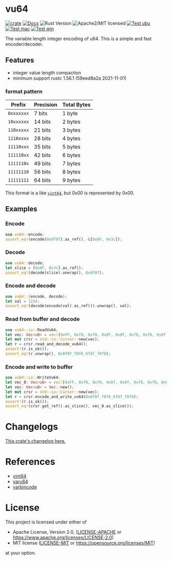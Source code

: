 # vu64

[![crate][crate-image]][crate-link]
[![Docs][docs-image]][docs-link]
![Rust Version][rustc-image]
![Apache2/MIT licensed][license-image]
[![Test ubu][test-ubuntu-image]][test-ubuntu-link]
[![Test mac][test-windows-image]][test-windows-link]
[![Test win][test-macos-image]][test-macos-link]

The variable length integer encoding of u64.
This is a simple and fast encoder/decoder.

## Features

- integer value length compaction
- minimum support rustc 1.56.1 (59eed8a2a 2021-11-01)

### format pattern

| Prefix     | Precision | Total Bytes |
|------------|-----------|-------------|
| `0xxxxxxx` | 7 bits    | 1 byte      |
| `10xxxxxx` | 14 bits   | 2 bytes     |
| `110xxxxx` | 21 bits   | 3 bytes     |
| `1110xxxx` | 28 bits   | 4 bytes     |
| `11110xxx` | 35 bits   | 5 bytes     |
| `111110xx` | 42 bits   | 6 bytes     |
| `1111110x` | 49 bits   | 7 bytes     |
| `11111110` | 56 bits   | 8 bytes     |
| `11111111` | 64 bits   | 9 bytes     |

This format is a like [`vint64`](https://crates.io/crates/vint64),
but 0x00 is represented by 0x00.

## Examples

### Encode

```rust
use vu64::encode;
assert_eq!(encode(0x0f0f).as_ref(), &[0x8F, 0x3c]);
```

### Decode

```rust
use vu64::decode;
let slice = [0x8F, 0x3c].as_ref();
assert_eq!(decode(slice).unwrap(), 0x0f0f);
```

### Encode and decode

```rust
use vu64::{encode, decode};
let val = 1234;
assert_eq!(decode(encode(val).as_ref()).unwrap(), val);
```

### Read from buffer and decode

```rust
use vu64::io::ReadVu64;
let vec: Vec<u8> = vec![0xFF, 0xf0, 0xf0, 0x0f, 0x0f, 0xf0, 0xf0, 0x0f, 0x0f];
let mut crsr = std::io::Cursor::new(vec);
let r = crsr.read_and_decode_vu64();
assert!(r.is_ok());
assert_eq!(r.unwrap(), 0x0f0f_f0f0_0f0f_f0f0);
```

### Encode and write to buffer

```rust
use vu64::io::WriteVu64;
let vec_0: Vec<u8> = vec![0xFF, 0xf0, 0xf0, 0x0f, 0x0f, 0xf0, 0xf0, 0x0f, 0x0f];
let vec: Vec<u8> = Vec::new();
let mut crsr = std::io::Cursor::new(vec);
let r = crsr.encode_and_write_vu64(0x0f0f_f0f0_0f0f_f0f0);
assert!(r.is_ok());
assert_eq!(crsr.get_ref().as_slice(), vec_0.as_slice());
```


# Changelogs

[This crate's changelog here.](https://github.com/aki-akaguma/vu64/blob/main/CHANGELOG.md)

# References

+ [vint64](https://crates.io/crates/vint64)
+ [varu64](https://crates.io/crates/varu64)
+ [varbincode](https://crates.io/crates/varbincode)

# License

This project is licensed under either of

 * Apache License, Version 2.0, ([LICENSE-APACHE](LICENSE-APACHE) or
   https://www.apache.org/licenses/LICENSE-2.0)
 * MIT license ([LICENSE-MIT](LICENSE-MIT) or
   https://opensource.org/licenses/MIT)

at your option.

[//]: # (badges)

[crate-image]: https://img.shields.io/crates/v/vu64.svg
[crate-link]: https://crates.io/crates/vu64
[docs-image]: https://docs.rs/vu64/badge.svg
[docs-link]: https://docs.rs/vu64/
[rustc-image]: https://img.shields.io/badge/rustc-1.56+-blue.svg
[license-image]: https://img.shields.io/badge/license-Apache2.0/MIT-blue.svg
[test-ubuntu-image]: https://github.com/aki-akaguma/vu64/actions/workflows/test-ubuntu.yml/badge.svg
[test-ubuntu-link]: https://github.com/aki-akaguma/vu64/actions/workflows/test-ubuntu.yml
[test-macos-image]: https://github.com/aki-akaguma/vu64/actions/workflows/test-macos.yml/badge.svg
[test-macos-link]: https://github.com/aki-akaguma/vu64/actions/workflows/test-macos.yml
[test-windows-image]: https://github.com/aki-akaguma/vu64/actions/workflows/test-windows.yml/badge.svg
[test-windows-link]: https://github.com/aki-akaguma/vu64/actions/workflows/test-windows.yml
